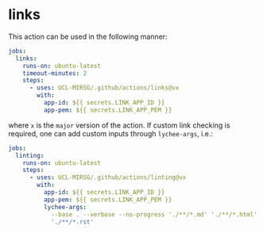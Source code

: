 # links

This action can be used in the following manner:

```yaml
jobs:
  links:
    runs-on: ubuntu-latest
    timeout-minutes: 2
    steps:
      - uses: UCL-MIRSG/.github/actions/links@vx
        with:
          app-id: ${{ secrets.LINK_APP_ID }}
          app-pem: ${{ secrets.LINK_APP_PEM }}
```

where `x` is the `major` version of the action. If custom link checking is
required, one can add custom inputs through `lychee-args`, i.e.:

```yaml
jobs:
  linting:
    runs-on: ubuntu-latest
    steps:
      - uses: UCL-MIRSG/.github/actions/linting@vx
        with:
          app-id: ${{ secrets.LINK_APP_ID }}
          app-pem: ${{ secrets.LINK_APP_PEM }}
          lychee-args:
            --base . --verbose --no-progress './**/*.md' './**/*.html'
            './**/*.rst'
```
